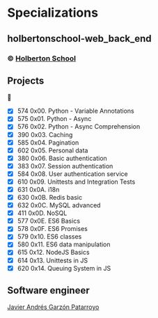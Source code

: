 # Specializations
## holbertonschool-web_back_end
### :copyright: **[Holberton School](https://www.holbertonschool.com/)**

## Projects
:open_file_folder:
* [x] 574 0x00. Python - Variable Annotations
* [x] 575 0x01. Python - Async
* [x] 576 0x02. Python - Async Comprehension
* [x] 390 0x03. Caching
* [x] 585 0x04. Pagination
* [x] 602 0x05. Personal data
* [x] 380 0x06. Basic authentication
* [x] 383 0x07. Session authentication
* [x] 584 0x08. User authentication service
* [x] 610 0x09. Unittests and Integration Tests
* [x] 631 0x0A. i18n
* [x] 630 0x0B. Redis basic
* [x] 632 0x0C. MySQL advanced
* [x] 411 0x0D. NoSQL
* [x] 577 0x0E. ES6 Basics
* [x] 578 0x0F. ES6 Promises
* [x] 579 0x10. ES6 classes
* [x] 580 0x11. ES6 data manipulation
* [x] 615 0x12. NodeJS Basics
* [x] 614 0x13. Unittests in JS
* [x] 620 0x14. Queuing System in JS

## Software engineer
[Javier Andrés Garzón Patarroyo](https://www.javierandresgp.com)
